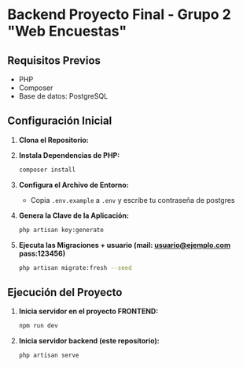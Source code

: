 # Backend Proyecto Final - Grupo 2 "Web Encuestas" 

## Requisitos Previos

- PHP
- Composer
- Base de datos: PostgreSQL

## Configuración Inicial

1. **Clona el Repositorio:**

2. **Instala Dependencias de PHP:**
    ```bash
    composer install
    ```

3. **Configura el Archivo de Entorno:**
    - Copia `.env.example` a `.env` y escribe tu contraseña de postgres 

4. **Genera la Clave de la Aplicación:**
    ```bash
    php artisan key:generate
    ```

5. **Ejecuta las Migraciones + usuario (mail: usuario@ejemplo.com pass:123456)**
    ```bash
    php artisan migrate:fresh --seed
    ```

## Ejecución del Proyecto

1. **Inicia servidor en el proyecto FRONTEND:**
    ```bash
    npm run dev
    ```

2. **Inicia servidor backend (este repositorio):**
    ```bash
    php artisan serve
    ```